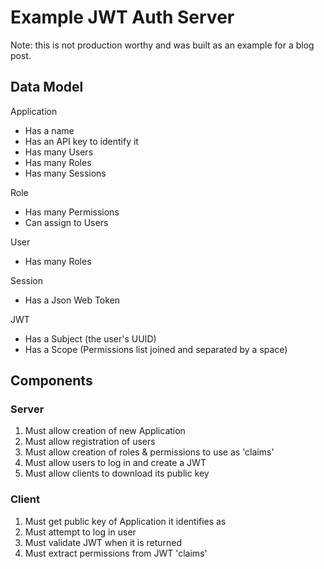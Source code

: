 # Example JWT Auth Server

Note: this is not production worthy and was built as an example for a blog post.

## Data Model

Application
* Has a name
* Has an API key to identify it
* Has many Users
* Has many Roles
* Has many Sessions

Role
* Has many Permissions
* Can assign to Users

User
* Has many Roles

Session
* Has a Json Web Token

JWT
* Has a Subject (the user's UUID)
* Has a Scope (Permissions list joined and separated by a space)

## Components

### Server

1. Must allow creation of new Application
2. Must allow registration of users
3. Must allow creation of roles & permissions to use as 'claims'
4. Must allow users to log in and create a JWT
5. Must allow clients to download its public key

### Client

1. Must get public key of Application it identifies as
2. Must attempt to log in user
3. Must validate JWT when it is returned
4. Must extract permissions from JWT 'claims'

